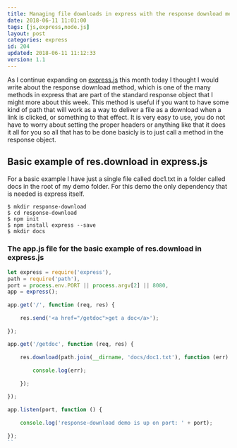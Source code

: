```yaml
---
title: Managing file downloads in express with the response download method
date: 2018-06-11 11:01:00
tags: [js,express,node.js]
layout: post
categories: express
id: 204
updated: 2018-06-11 11:12:33
version: 1.1
---
```


As I continue expanding on [express.js](https://expressjs.com/) this month today I thought I would write about the response download method, which is one of the many methods in express that are part of the standard response object that I might more about this week. This method is useful if you want to have some kind of path that will work as a way to deliver a file as a download when a link is clicked, or something to that effect. It is very easy to use, you do not have to worry about setting the proper headers or anything like that it does it all for you so all that has to be done basicly is to just call a method in the response object.

<!-- more -->


## Basic example of res.download in express.js

For a basic example I have just a single file called doc1.txt in a folder called docs in the root of my demo folder. For this demo the only dependency that is needed is express itself.

```
$ mkdir response-download
$ cd response-download
$ npm init
$ npm install express --save
$ mkdir docs
```

### The app.js file for the basic example of res.download in express.js
```js
let express = require('express'),
path = require('path'),
port = process.env.PORT || process.argv[2] || 8080,
app = express();
 
app.get('/', function (req, res) {
 
    res.send('<a href="/getdoc">get a doc</a>');
 
});
 
app.get('/getdoc', function (req, res) {
 
    res.download(path.join(__dirname, 'docs/doc1.txt'), function (err) {
 
        console.log(err);
 
    });
 
});
 
app.listen(port, function () {
 
    console.log('response-download demo is up on port: ' + port);
 
});
``